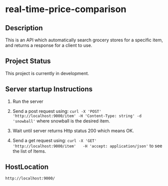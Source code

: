 # real-time-price-comparison

## Description
This is an API which automatically search grocery stores for a specific item, and returns a response for a client to use.

## Project Status
This project is currently in development.

## Server startup Instructions

1. Run the server


2. Send a post request using:
`curl -X 'POST'   'http://localhost:9000/item' -H 'Content-Type: string' -d 'snowball'`
where snowball is the desired item.


3. Wait until server returns Http status 200 which means OK.


4. Send a get request using:
`curl -X 'GET'   'http://localhost:9000/item'   -H 'accept: application/json'`
to see the list of Items.

## HostLocation
`http://localhost:9000/`


